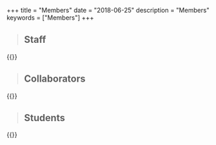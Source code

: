 +++
title = "Members"
date = "2018-06-25"
description = "Members"
keywords = ["Members"]
+++

> ## Staff

{{<csv src="/content/source/csv/members/staff.en.csv">}}

> ## Collaborators

{{<csv src="/content/source/csv/members/collaborators.en.csv">}}

> ## Students

{{<csv src="/content/source/csv/members/students.en.csv">}}
